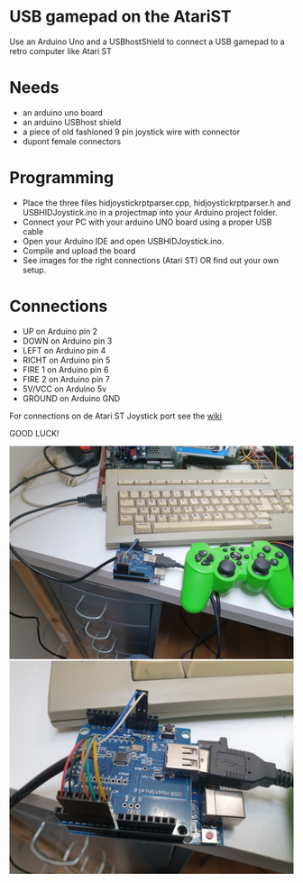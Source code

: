 # USB gamepad on the AtariST
Use an Arduino Uno and a USBhostShield to connect a USB gamepad to a retro computer like Atari ST

# Needs
- an arduino uno board
- an arduino USBhost shield
- a piece of old fashioned 9 pin joystick wire with connector
- dupont female connectors

# Programming
- Place the three files hidjoystickrptparser.cpp, hidjoystickrptparser.h and USBHIDJoystick.ino in a projectmap into your Arduino project folder.
- Connect your PC with your arduino UNO board using a proper USB cable
- Open your Arduino IDE and open USBHIDJoystick.ino.
- Compile and upload the board
- See images for the right connections (Atari ST) OR find out your own setup.

# Connections
- UP on Arduino pin 2
- DOWN on Arduino pin 3
- LEFT on Arduino pin 4
- RICHT on Arduino pin 5
- FIRE 1 on Arduino pin 6
- FIRE 2 on Arduino pin 7
- 5V/VCC on Arduino 5v
- GROUND on Arduino GND
 
For connections on de Atari ST Joystick port see the [wiki](https://en.wikipedia.org/wiki/Atari_joystick_port)

GOOD LUCK!

![Overview](overview.jpg)
![Closeup](close_up.jpg)
